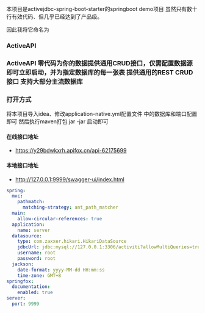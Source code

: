 

本项目是activejdbc-spring-boot-starter的springboot demo项目 虽然只有数十行有效代码、但几乎已经达到了产品级。

因此我将它命名为 <h3>ActiveAPI<h3/>
ActiveAPI 零代码为你的数据提供通用CRUD接口，仅需配置数据源即可立即启动，并为指定数据库的每一张表 提供通用的REST CRUD接口 支持大部分主流数据库



### 打开方式

将本项目导入idea、修改application-native.yml配置文件 中的数据库和端口配置即可 然后执行maven打包 jar -jar 启动即可
#### 在线接口地址
* https://y29bdwkxrh.apifox.cn/api-62175699
#### 本地接口地址
* http://127.0.0.1:9999/swagger-ui/index.html
```yml
spring:
  mvc:
    pathmatch:
      matching-strategy: ant_path_matcher
  main:
    allow-circular-references: true
  application:
    name: server
  datasource:
    type: com.zaxxer.hikari.HikariDataSource
    jdbcUrl: jdbc:mysql://127.0.0.1:3306/activiti?allowMultiQueries=true&useUnicode=true&characterEncoding=UTF-8&zeroDateTimeBehavior=convertToNull&useSSL=false
    username: root
    password: root
  jackson:
    date-format: yyyy-MM-dd HH:mm:ss
    time-zone: GMT+8
springfox:
  documentation:
    enabled: true
server:
  port: 9999
```
